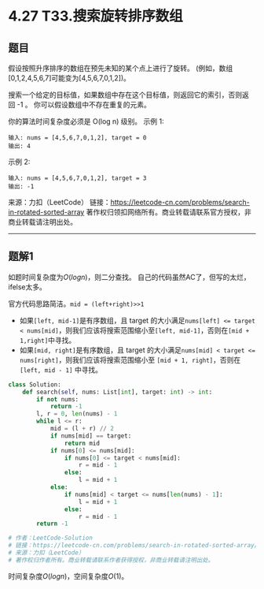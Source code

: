 # 4.27 T33.搜索旋转排序数组

## 题目
假设按照升序排序的数组在预先未知的某个点上进行了旋转。
(例如，数组[0,1,2,4,5,6,7]可能变为[4,5,6,7,0,1,2])。

搜索一个给定的目标值，如果数组中存在这个目标值，则返回它的索引，否则返回 -1 。
你可以假设数组中不存在重复的元素。

你的算法时间复杂度必须是 O(log n) 级别。
示例 1:
```
输入: nums = [4,5,6,7,0,1,2], target = 0
输出: 4
```
示例 2:
```
输入: nums = [4,5,6,7,0,1,2], target = 3
输出: -1
```
来源：力扣（LeetCode）
链接：https://leetcode-cn.com/problems/search-in-rotated-sorted-array
著作权归领扣网络所有。商业转载请联系官方授权，非商业转载请注明出处。


---
## 题解1
如题时间复杂度为$O(log n)$，则二分查找。
自己的代码虽然AC了，但写的太烂，ifelse太多。

官方代码思路简洁。`mid = (left+right)>>1`
- 如果`[left, mid-1]`是有序数组，且 target 的大小满足`nums[left] <= target < nums[mid]`，则我们应该将搜索范围缩小至`[left, mid-1]`，否则在`[mid + 1,right]`中寻找。
- 如果`[mid, right]`是有序数组，且 target 的大小满足`nums[mid] < target <= nums[right]`，则我们应该将搜索范围缩小至 `[mid + 1, right]`，否则在 `[left, mid - 1]` 中寻找。

```python
class Solution:
    def search(self, nums: List[int], target: int) -> int:
        if not nums:
            return -1
        l, r = 0, len(nums) - 1
        while l <= r:
            mid = (l + r) // 2
            if nums[mid] == target:
                return mid
            if nums[0] <= nums[mid]:
                if nums[0] <= target < nums[mid]:
                    r = mid - 1
                else:
                    l = mid + 1
            else:
                if nums[mid] < target <= nums[len(nums) - 1]:
                    l = mid + 1
                else:
                    r = mid - 1
        return -1

# 作者：LeetCode-Solution
# 链接：https://leetcode-cn.com/problems/search-in-rotated-sorted-array/solution/sou-suo-xuan-zhuan-pai-xu-shu-zu-by-leetcode-solut/
# 来源：力扣（LeetCode）
# 著作权归作者所有。商业转载请联系作者获得授权，非商业转载请注明出处。
```
时间复杂度$O(log n)$，空间复杂度$O(1)$。
